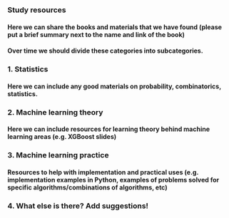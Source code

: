 ### Study resources
#### Here we can share the books and materials that we have found (please put a brief summary next to the name and link of the book)
#### Over time we should divide these categories into subcategories.

### 1. Statistics
#### Here we can include any good materials on probability, combinatorics, statistics.


### 2. Machine learning theory
#### Here we can include resources for learning theory behind machine learning areas (e.g. XGBoost slides)

### 3. Machine learning practice
#### Resources to help with implementation and practical uses (e.g. implementation examples in Python, examples of problems solved for specific algorithms/combinations of algorithms, etc)

### 4. What else is there? Add suggestions!


